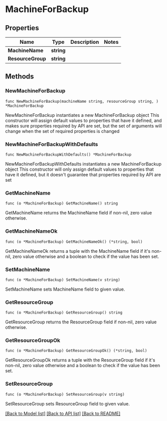 # MachineForBackup

## Properties

Name | Type | Description | Notes
------------ | ------------- | ------------- | -------------
**MachineName** | **string** |  | 
**ResourceGroup** | **string** |  | 

## Methods

### NewMachineForBackup

`func NewMachineForBackup(machineName string, resourceGroup string, ) *MachineForBackup`

NewMachineForBackup instantiates a new MachineForBackup object
This constructor will assign default values to properties that have it defined,
and makes sure properties required by API are set, but the set of arguments
will change when the set of required properties is changed

### NewMachineForBackupWithDefaults

`func NewMachineForBackupWithDefaults() *MachineForBackup`

NewMachineForBackupWithDefaults instantiates a new MachineForBackup object
This constructor will only assign default values to properties that have it defined,
but it doesn't guarantee that properties required by API are set

### GetMachineName

`func (o *MachineForBackup) GetMachineName() string`

GetMachineName returns the MachineName field if non-nil, zero value otherwise.

### GetMachineNameOk

`func (o *MachineForBackup) GetMachineNameOk() (*string, bool)`

GetMachineNameOk returns a tuple with the MachineName field if it's non-nil, zero value otherwise
and a boolean to check if the value has been set.

### SetMachineName

`func (o *MachineForBackup) SetMachineName(v string)`

SetMachineName sets MachineName field to given value.


### GetResourceGroup

`func (o *MachineForBackup) GetResourceGroup() string`

GetResourceGroup returns the ResourceGroup field if non-nil, zero value otherwise.

### GetResourceGroupOk

`func (o *MachineForBackup) GetResourceGroupOk() (*string, bool)`

GetResourceGroupOk returns a tuple with the ResourceGroup field if it's non-nil, zero value otherwise
and a boolean to check if the value has been set.

### SetResourceGroup

`func (o *MachineForBackup) SetResourceGroup(v string)`

SetResourceGroup sets ResourceGroup field to given value.



[[Back to Model list]](../README.md#documentation-for-models) [[Back to API list]](../README.md#documentation-for-api-endpoints) [[Back to README]](../README.md)


